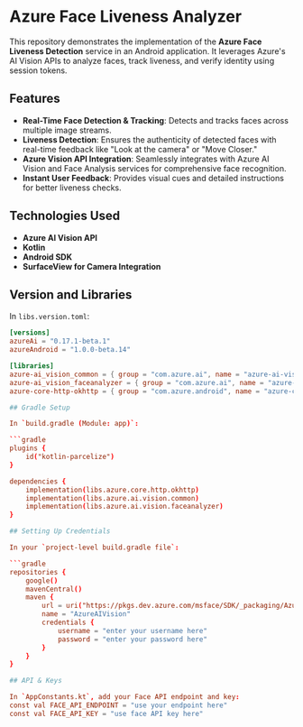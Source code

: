# Azure Face Liveness Analyzer

This repository demonstrates the implementation of the **Azure Face Liveness Detection** service in an Android application. It leverages Azure's AI Vision APIs to analyze faces, track liveness, and verify identity using session tokens.

## Features

- **Real-Time Face Detection & Tracking**: Detects and tracks faces across multiple image streams.
- **Liveness Detection**: Ensures the authenticity of detected faces with real-time feedback like "Look at the camera" or "Move Closer."
- **Azure Vision API Integration**: Seamlessly integrates with Azure AI Vision and Face Analysis services for comprehensive face recognition.
- **Instant User Feedback**: Provides visual cues and detailed instructions for better liveness checks.

## Technologies Used

- **Azure AI Vision API**
- **Kotlin**
- **Android SDK**
- **SurfaceView for Camera Integration**

## Version and Libraries

In `libs.version.toml`:

```toml
[versions]
azureAi = "0.17.1-beta.1"
azureAndroid = "1.0.0-beta.14"

[libraries]
azure-ai_vision_common = { group = "com.azure.ai", name = "azure-ai-vision-common", version.ref = "azureAi" }
azure-ai_vision_faceanalyzer = { group = "com.azure.ai", name = "azure-ai-vision-faceanalyzer", version.ref = "azureAi" }
azure-core-http-okhttp = { group = "com.azure.android", name = "azure-core-http-okhttp", version.ref = "azureAndroid" }

## Gradle Setup

In `build.gradle (Module: app)`:

```gradle
plugins {
    id("kotlin-parcelize")
}

dependencies {
    implementation(libs.azure.core.http.okhttp)
    implementation(libs.azure.ai.vision.common)
    implementation(libs.azure.ai.vision.faceanalyzer)
}

## Setting Up Credentials

In your `project-level build.gradle file`:

```gradle
repositories {
    google()
    mavenCentral()
    maven {
        url = uri("https://pkgs.dev.azure.com/msface/SDK/_packaging/AzureAIVision/maven/v1")
        name = "AzureAIVision"
        credentials {
            username = "enter your username here"
            password = "enter your password here"
        }
    }
}

## API & Keys

In `AppConstants.kt`, add your Face API endpoint and key:
const val FACE_API_ENDPOINT = "use your endpoint here"
const val FACE_API_KEY = "use face API key here"

